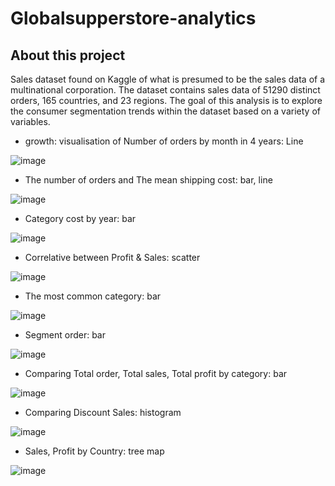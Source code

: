 # Globalsupperstore-analytics

## About this project
Sales dataset found on Kaggle of what is presumed to be the sales data of a multinational corporation. The dataset contains sales data of 51290 distinct orders, 165 countries, and 23 regions. The goal of this analysis is to explore the consumer segmentation trends within the dataset based on a variety of variables.

- growth: visualisation of Number of orders by month in 4 years: Line

![image](https://user-images.githubusercontent.com/129417444/230786449-b5079d32-586c-46f8-9d1d-861fb8e0463f.png)

- The number of orders and The mean shipping cost: bar, line

![image](https://user-images.githubusercontent.com/129417444/230786578-4bcbeea2-10b2-485a-b83a-74af57ed0d4b.png)
- Category cost by year: bar

![image](https://user-images.githubusercontent.com/129417444/232793274-0650fbed-5220-45bc-9b93-84528f4c1137.png)
- Correlative between Profit & Sales: scatter

![image](https://user-images.githubusercontent.com/129417444/232793473-1e08d363-27c9-4629-aa7e-a99c2bcaad52.png)

- The most common category: bar

![image](https://user-images.githubusercontent.com/129417444/230786679-8ae41edb-fd41-43d4-af45-58fdf68c6469.png)
- Segment order: bar

![image](https://user-images.githubusercontent.com/129417444/230786714-06aece7c-c0ad-491d-92bb-64087a55a7da.png)
- Comparing Total order, Total sales, Total profit by category: bar 

![image](https://user-images.githubusercontent.com/129417444/230786777-5b6dec06-5465-4a8c-8066-716d1562a429.png) 
- Comparing Discount Sales: histogram

![image](https://user-images.githubusercontent.com/129417444/230786789-cf764855-b704-4295-8453-6881ceb277b2.png)

- Sales, Profit by Country: tree map

![image](https://user-images.githubusercontent.com/129417444/231529607-14392038-1d7f-4656-ad06-37cee3a73841.png)






